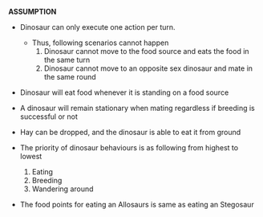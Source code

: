 **ASSUMPTION**
* Dinosaur can only execute one action per turn. 
    * Thus, following scenarios cannot happen
        1. Dinosaur cannot move to the food source and eats the food in the same turn
        2. Dinosaur cannot move to an opposite sex dinosaur and mate in the same round
        
* Dinosaur will eat food whenever it is standing on a food source
* A dinosaur will remain stationary when mating regardless if breeding is successful or not
* Hay can be dropped, and the dinosaur is able to eat it from ground
* The priority of dinosaur behaviours is as following from highest to lowest
    1. Eating
    2. Breeding
    3. Wandering around
    
* The food points for eating an Allosaurs is same as eating an Stegosaur
    
